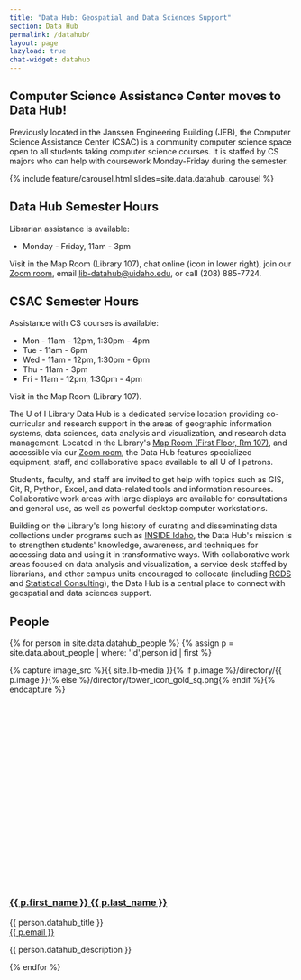 ```yaml
---
title: "Data Hub: Geospatial and Data Sciences Support"
section: Data Hub
permalink: /datahub/
layout: page
lazyload: true
chat-widget: datahub
---
```


<div class ="alert alert-success" role="alert">
<h2 class="alert-heading h5">Computer Science Assistance Center moves to Data Hub!</h2>
<p>Previously located in the Janssen Engineering Building (JEB), the Computer Science Assistance Center (CSAC) is a community computer science space open to all students taking computer science courses. It is staffed by CS majors who can help with coursework Monday-Friday during the semester.</p>
</div>

{% include feature/carousel.html slides=site.data.datahub_carousel %}

<div class="alert alert-info mt-3 mb-3" role="alert">
<h2 class="alert-heading h5"><span class="fas fa-clock"></span> Data Hub Semester Hours</h2>
<p>Librarian assistance is available:
    <ul>
        <li>Monday - Friday, 11am - 3pm</li>
    </ul>
Visit in the Map Room (Library 107), chat online (icon in lower right), join our <a class="alert-link" href="https://uidaho.zoom.us/j/87655871511?from=addon">Zoom room</a>, email <a class="alert-link" href="mailto:lib-datahub@uidaho.edu">lib-datahub@uidaho.edu</a>, or call (208) 885-7724.</p>
<!--<h2 class="alert-heading h5"><span class="fas fa-clock"></span> Summer Hours</h2>
<p markdown="1">By appointment: Please contact [Jeremy Kenyon](/about/people/jkenyon.html) (<jkenyon@uidaho.edu>)</p>-->
</div>

<div class="alert alert-info mt-3 mb-3" role="alert">
<h2 class="alert-heading h5"><span class="fas fa-clock"></span> CSAC Semester Hours</h2>
<p>Assistance with CS courses is available:
    <ul>
        <li>Mon - 11am - 12pm, 1:30pm - 4pm</li>
        <li>Tue - 11am - 6pm</li>
        <li>Wed - 11am - 12pm, 1:30pm - 6pm</li>
        <li>Thu - 11am - 3pm</li>
        <li>Fri - 11am - 12pm, 1:30pm - 4pm</li>
    </ul>
Visit in the Map Room (Library 107).</p>
</div>

The U of I Library Data Hub is a dedicated service location providing co-curricular and research support in the areas of geographic information systems, data sciences, data analysis and visualization, and research data management.
Located in the Library's [Map Room (First Floor, Rm 107)](/about/maps.html#lg=1&slide=0), and accessible via our [Zoom room](https://uidaho.zoom.us/j/87655871511?from=addon), the Data Hub features specialized equipment, staff, and collaborative space available to all U of I patrons.

Students, faculty, and staff are invited to get help with topics such as GIS, Git, R, Python, Excel, and data-related tools and information resources.
Collaborative work areas with large displays are available for consultations and general use, as well as powerful desktop computer workstations.

Building on the Library's long history of curating and disseminating data collections under programs such as [INSIDE Idaho](https://insideidaho.org/), the Data Hub's mission is to strengthen students' knowledge, awareness, and techniques for accessing data and using it in transformative ways. 
With collaborative work areas focused on data analysis and visualization, a service desk staffed by librarians, and other campus units encouraged to collocate (including [RCDS](https://www.iids.uidaho.edu/rcds.php) and [Statistical Consulting](https://www.uidaho.edu/sci/mathstat/centers/scc)), the Data Hub is a central place to connect with geospatial and data sciences support.

## People

{% for person in site.data.datahub_people %}
{% assign p = site.data.about_people | where: 'id',person.id | first %}
<div class="border rounded mt-3">
    <div class="row no-gutters">
        <div class="col-md-3 p-3">
            {% capture image_src %}{{ site.lib-media }}{% if p.image %}/directory/{{ p.image }}{% else %}/directory/tower_icon_gold_sq.png{% endif %}{% endcapture %}
            <img src="data:image/svg+xml,%3Csvg xmlns='http://www.w3.org/2000/svg' viewBox='0 0 3 2'%3E%3C/svg%3E" data-src="{{ image_src }}" class="lazyload img-fluid rounded" alt="portrait of {{ p.last_name }}">
        </div>
        <div class="col-md-9 p-3">
            <h3><a href="{{ '/about/people/' | relative_url }}{{ p.id }}.html" title="View the profile for {{ p.last_name }}">{{ p.first_name }} {{ p.last_name }}</a></h3>
            <p class="h5">{{ person.datahub_title }} <br><a href="mailto:{{ p.email }}">{{ p.email }}</a></p>
            <p>{{ person.datahub_description }}</p>
        </div>
    </div>
</div>
{% endfor %}
